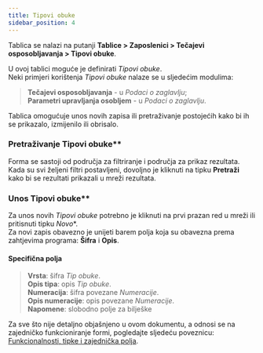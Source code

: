 ```yaml
---
title: Tipovi obuke
sidebar_position: 4
---
```


Tablica se nalazi na putanji **Tablice > Zaposlenici > Tečajevi osposobljavanja > Tipovi obuke**.

U ovoj tablici moguće je definirati *Tipovi obuke*.   
Neki primjeri korištenja *Tipovi obuke* nalaze se u sljedećim modulima:
> **Tečajevi osposobljavanja** - u *Podaci o zaglavlju*;   
> **Parametri upravljanja osobljem** - u *Podaci o zaglavlju*.

Tablica omogućuje unos novih zapisa ili pretraživanje postojećih kako bi ih se prikazalo, izmijenilo ili obrisalo.

### Pretraživanje Tipovi obuke**

Forma se sastoji od područja za filtriranje i područja za prikaz rezultata. Kada su svi željeni filtri postavljeni, dovoljno je kliknuti na tipku **Pretraži** kako bi se rezultati prikazali u mreži rezultata.

### Unos Tipovi obuke**

Za unos novih *Tipovi obuke* potrebno je kliknuti na prvi prazan red u mreži ili pritisnuti tipku *Novo**.   
Za novi zapis obavezno je unijeti barem polja koja su obavezna prema zahtjevima programa: **Šifra** i **Opis**.

#### Specifična polja
    
> **Vrsta**: šifra *Tip obuke*.   
> **Opis tipa**: opis *Tip obuke*.   
> **Numeracija**: šifra povezane *Numeracije*.   
> **Opis numeracije**: opis povezane *Numeracije*.   
> **Napomene**: slobodno polje za bilješke

Za sve što nije detaljno objašnjeno u ovom dokumentu, a odnosi se na zajedničko funkcioniranje formi, pogledajte sljedeću poveznicu: [Funkcionalnosti, tipke i zajednička polja](/docs/guide/common).